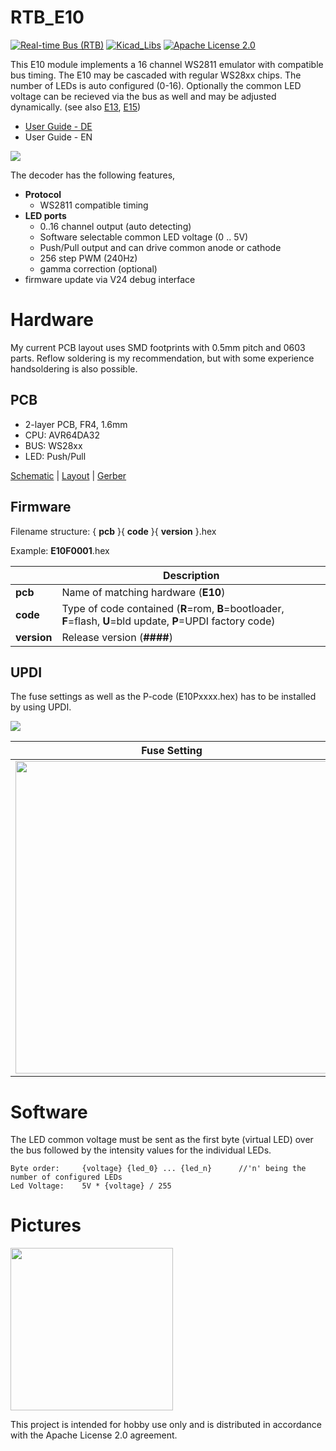 # RTB_E10
[![Real-time Bus (RTB)](https://img.shields.io/badge/RTB_Project-FF6699)](https://www.rtb4dcc.de)
[![Kicad_Libs](https://img.shields.io/badge/Kicad_Libs-29C7FF)](https://github.com/git4dcc/RTB_SamacSys)
[![Apache License 2.0](https://img.shields.io/badge/license-Apache%20License%202.0-lightgray)](https://www.apache.org/licenses/LICENSE-2.0)

This E10 module implements a 16 channel WS2811 emulator with compatible bus timing. The E10 may be cascaded with regular WS28xx chips. The number of LEDs is auto configured (0-16). Optionally the common LED voltage can be recieved via the bus as well and may be adjusted dynamically. (see also [E13](https://github.com/git4dcc/RTB_E13), [E15](https://github.com/git4dcc/RTB_E15))

- [User Guide - DE](https://rtb4dcc.de/ws2811_guide_de/)<br>
- User Guide - EN

<img src="https://rtb4dcc.de/wp-content/uploads/2024/04/E10_1.png">

The decoder has the following features,
- **Protocol**
  - WS2811 compatible timing
- **LED ports**
  - 0..16 channel output (auto detecting)
  - Software selectable common LED voltage (0 .. 5V)
  - Push/Pull output and can drive common anode or cathode
  - 256 step PWM (240Hz)
  - gamma correction (optional)
- firmware update via V24 debug interface


# Hardware
My current PCB layout uses SMD footprints with 0.5mm pitch and 0603 parts. Reflow soldering is my recommendation, but with some experience handsoldering is also possible.

## PCB

- 2-layer PCB, FR4, 1.6mm
- CPU: AVR64DA32
- BUS: WS28xx
- LED: Push/Pull

[Schematic](doc/E10_schematic.pdf) | [Layout](doc/E10_layout.pdf) | [Gerber](gerber)

## Firmware
Filename structure: { **pcb** }{ **code** }{ **version** }.hex

Example: **E10F0001**.hex

|   | Description |
| --- | --- |
| **pcb** | Name of matching hardware (**E10**) |
| **code** | Type of code contained (**R**=rom, **B**=bootloader, **F**=flash, **U**=bld update, **P**=UPDI factory code) |
| **version** | Release version (**####**) |

## UPDI
The fuse settings as well as the P-code (E10Pxxxx.hex) has to be installed by using UPDI.<br>

<img src=https://rtb4dcc.de/wp-content/uploads/2024/07/un_E10_4.jpg>

| Fuse Setting | P-Code Install |
| --- | --- |
|<img src="https://rtb4dcc.de/wp-content/uploads/2024/07/un_E10_Fuses.png" width=500>|<img src="https://rtb4dcc.de/wp-content/uploads/2024/07/un_E10_Mem.png" width=500>|

# Software
The LED common voltage must be sent as the first byte (virtual LED) over the bus followed by the intensity values for the individual LEDs.

```
Byte order:     {voltage} {led_0} ... {led_n}      //'n' being the number of configured LEDs
Led Voltage:    5V * {voltage} / 255
```

# Pictures
<img src=https://rtb4dcc.de/wp-content/uploads/2024/02/E10_3.jpg width=260>

This project is intended for hobby use only and is distributed in accordance with the Apache License 2.0 agreement.
